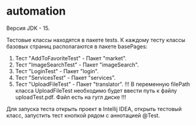 # automation

Версия JDK - 15.

Тестовые классы находятся в пакете tests. К каждому тесту классы базовых страниц располагаются в пакете basePages:

1. Тест "AddToFavoriteTest" - Пакет "market".
2. Тест "ImageSearchTest" - Пакет "imageSearch".
3. Тест "LoginTest" - Пакет "login".
4. Тест "ServicesTest" - Пакет "services".
5. Тест "UploadFileTest" - Пакет "translator". !!! В переменную filePath класса UploadFileTest необходимо будет ввести путь к файлу uploadTest.pdf. Файл есть на гугл диске !!!

Для запуска теста открыть проект в Intellij IDEA, открыть тестовый класс, запустить тест кнопкой рядом с аннотацией @Test.
